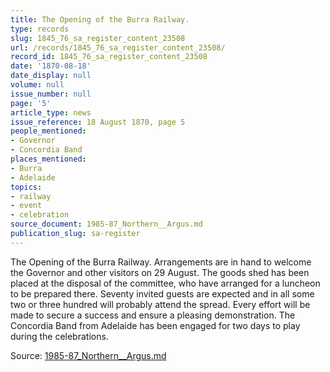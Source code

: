 ```yaml
---
title: The Opening of the Burra Railway.
type: records
slug: 1845_76_sa_register_content_23508
url: /records/1845_76_sa_register_content_23508/
record_id: 1845_76_sa_register_content_23508
date: '1870-08-18'
date_display: null
volume: null
issue_number: null
page: '5'
article_type: news
issue_reference: 18 August 1870, page 5
people_mentioned:
- Governor
- Concordia Band
places_mentioned:
- Burra
- Adelaide
topics:
- railway
- event
- celebration
source_document: 1985-87_Northern__Argus.md
publication_slug: sa-register
---
```


The Opening of the Burra Railway.  Arrangements are in hand to welcome the Governor and other visitors on 29 August.  The goods shed has been placed at the disposal of the committee, who have arranged for a luncheon to be prepared there.  Seventy invited guests are expected and in all some two or three hundred will probably attend the spread.  Every effort will be made to secure a success and ensure a pleasing demonstration.  The Concordia Band from Adelaide has been engaged for two days to play during the celebrations.

Source: [1985-87_Northern__Argus.md](/downloads/markdown/1985-87_Northern__Argus.md)
